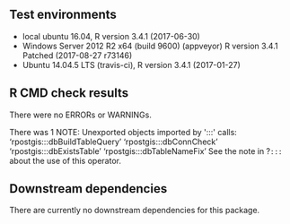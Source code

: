 ## Test environments
* local ubuntu 16.04, R version 3.4.1 (2017-06-30)
* Windows Server 2012 R2 x64 (build 9600) (appveyor) R version 3.4.1 Patched (2017-08-27 r73146)
* Ubuntu 14.04.5 LTS (travis-ci), R version 3.4.1 (2017-01-27)

## R CMD check results
There were no ERRORs or WARNINGs.

There was 1 NOTE:
    Unexported objects imported by ':::' calls:
     ‘rpostgis:::dbBuildTableQuery’ ‘rpostgis:::dbConnCheck’
     ‘rpostgis:::dbExistsTable’ ‘rpostgis:::dbTableNameFix’
     See the note in ?`:::` about the use of this operator. 


## Downstream dependencies
There are currently no downstream dependencies for this package.
